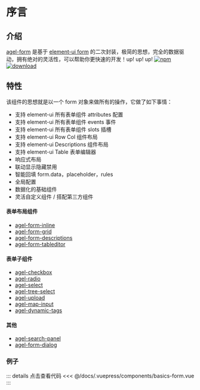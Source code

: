 # 序言

## 介绍

[agel-form](https://github.com/agrass-GitHub/agel-form) 是基于 [element-ui form](https://element.eleme.cn/#/zh-CN/component/form) 的二次封装，极简的思想，完全的数据驱动，拥有绝对的灵活性，可以帮助你更快速的开发！up! up! up!
[![npm](https://img.shields.io/npm/v/agel-form.svg)](https://www.npmjs.com/package/agel-form)
[![download](https://img.shields.io/npm/dt/agel-form)](https://npmcharts.com/compare/agel-form?minimal=true)

## 特性

该组件的思想就是以一个 form 对象来做所有的操作，它做了如下事情：

- 支持 element-ui 所有表单组件 attributes 配置
- 支持 element-ui 所有表单组件 events 事件
- 支持 element-ui 所有表单组件 slots 插槽
- 支持 element-ui Row Col 组件布局
- 支持 element-ui Descriptions 组件布局
- 支持 element-ui Table 表单编辑器
- 响应式布局
- 联动显示隐藏禁用
- 智能回填 form.data，placeholder，rules
- 全局配置
- 数据化的基础组件
- 灵活自定义组件 / 搭配第三方组件


#### 表单布局组件

- [agel-form-inline](/component/agel-form-layout.html) 
- [agel-form-grid](/component/agel-form-layout.html) 
- [agel-form-descriptions](/component/agel-form-layout.html) 
- [agel-form-tableditor](/component/agel-form-layout.html)

#### 表单子组件

- [agel-checkbox](/component/agel-checkbox-radio.html) 
- [agel-radio](/component/agel-checkbox-radio.html) 
- [agel-select](/component/agel-select.html) 
- [agel-tree-select](/component/agel-tree-select.html) 
- [agel-upload](/component/agel-upload.html) 
- [agel-map-input](/component/agel-map-input.html)
- [agel-dynamic-tags](/component/agel-dynamic-tags.html)  

#### 其他

- [agel-search-panel](/component/agel-search-panel.html) 
- [agel-form-dialog](/component/agel-form-dialog.html) 

### 例子

<ClientOnly><basics-form/></ClientOnly>

::: details 点击查看代码
<<< @/docs/.vuepress/components/basics-form.vue
:::